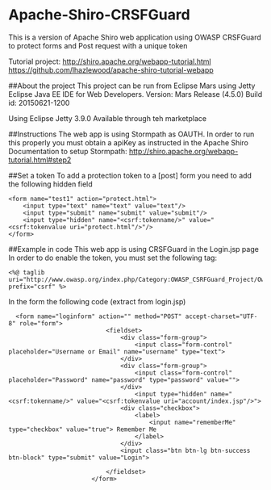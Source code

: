 Apache-Shiro-CRSFGuard
============================

This is a version of Apache Shiro web application using OWASP CRSFGuard to protect forms and Post request with a unique token

Tutorial project:
http://shiro.apache.org/webapp-tutorial.html
https://github.com/lhazlewood/apache-shiro-tutorial-webapp

##About the project
This project can be run from Eclipse Mars using Jetty
Eclipse Java EE IDE for Web Developers.
Version: Mars Release (4.5.0)
Build id: 20150621-1200

Using Eclipse Jetty 3.9.0
Available through teh marketplace

##Instructions
The web app is using Stormpath as OAUTH. In order to run this properly you must obtain a apiKey as instructed in the Apache Shiro Documentation to setup Stormpath:
http://shiro.apache.org/webapp-tutorial.html#step2

##Set a token
To add a protection token to a [post] form you need to add the following hidden field

 ```
 <form name="test1" action="protect.html">
     <input type="text" name="text" value="text"/>
     <input type="submit" name="submit" value="submit"/>
     <input type="hidden" name="<csrf:tokenname/>" value="<csrf:tokenvalue uri="protect.html"/>"/>
 </form>
  ```
  
  ##Example in code
  This web app is using CRSFGuard in the Login.jsp page
  In order to do enable the token, you must set the following tag:
  
 ```
 <%@ taglib uri="http://www.owasp.org/index.php/Category:OWASP_CSRFGuard_Project/Owasp.CsrfGuard.tld" prefix="csrf" %>
 ```
  
  In the form the following code (extract from login.jsp)

 ```
   <form name="loginform" action="" method="POST" accept-charset="UTF-8" role="form">
                            <fieldset>
                                <div class="form-group">
                                    <input class="form-control" placeholder="Username or Email" name="username" type="text">
                                </div>
                                <div class="form-group">
                                    <input class="form-control" placeholder="Password" name="password" type="password" value="">                                  
                                </div>                             
                                    <input type="hidden" name="<csrf:tokenname/>" value="<csrf:tokenvalue uri="account/index.jsp"/>">
                                <div class="checkbox">
                                    <label>
                                        <input name="rememberMe" type="checkbox" value="true"> Remember Me
                                    </label>
                                </div>
                                <input class="btn btn-lg btn-success btn-block" type="submit" value="Login">
                               
                            </fieldset>
                        </form>
 ```

